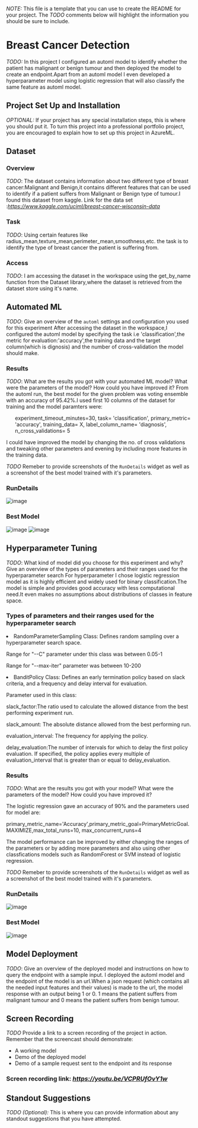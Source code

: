 *NOTE:* This file is a template that you can use to create the README for your project. The *TODO* comments below will highlight the information you should be sure to include.

# Breast Cancer Detection

*TODO:* In this project I configured an automl model to identify whether the patient has malignant or benign tumour and then deployed the model to create an endpoint.Apart
from an automl model I even developed a hyperparameter model using logistic regression that will also classify the same feature as automl model.

## Project Set Up and Installation
*OPTIONAL:* If your project has any special installation steps, this is where you should put it. To turn this project into a professional portfolio project, you are encouraged to explain how to set up this project in AzureML.

## Dataset

### Overview
*TODO*: The dataset contains information about two different type of breast cancer:Malignant and Benign,it contains different features that can be used to identify if a 
patient suffers from Malignant or Benign type of tumour.I found this dataset from kaggle. Link for the data set :<i>https://www.kaggle.com/uciml/breast-cancer-wisconsin-data</i>

### Task
*TODO*: Using certain features like radius_mean,texture_mean,perimeter_mean,smoothness,etc. the task is to identify the type of breast cancer the patient is suffering from.

### Access
*TODO*: I am accessing the dataset in the workspace using the get_by_name function from the Dataset library,where the dataset is retrieved from the dataset store using it's name.

## Automated ML
*TODO*: Give an overview of the `automl` settings and configuration you used for this experiment
After accessing the dataset in the workspace,I configured the automl model by specifying the task i.e 'classification',the metric for evaluation:'accuracy',the training data
and the target column(which is dignosis) and the number of cross-validation the model should make.

### Results
*TODO*: What are the results you got with your automated ML model? What were the parameters of the model? How could you have improved it?
From the automl run, the best model for the given problem was voting ensemble with an accuracy of 95.42%.I used first 10 columns of the dataset for training and the model paramters were:
<ul>experiment_timeout_minutes=30,
    task= 'classification',
    primary_metric= 'accuracy',
    training_data= X,
    label_column_name= 'diagnosis',
    n_cross_validations= 5</ul>
 I could have improved the model by changing the no. of cross validations and tweaking other parameters and evening by including more features in the training data.


*TODO* Remeber to provide screenshots of the `RunDetails` widget as well as a screenshot of the best model trained with it's parameters.
### RunDetails
![image](https://user-images.githubusercontent.com/53776611/106358172-650f1780-6330-11eb-8647-b018ed7d9050.png)

### Best Model
![image](https://user-images.githubusercontent.com/53776611/106358196-88d25d80-6330-11eb-8c47-dae2e5d2a274.png)
![image](https://user-images.githubusercontent.com/53776611/106359431-c63ae900-6338-11eb-8cfd-4054f5ce84fd.png)





## Hyperparameter Tuning
*TODO*: What kind of model did you choose for this experiment and why? Give an overview of the types of parameters and their ranges used for the hyperparameter search
For hyperparameter I chose logistic regression model as it is highly efficient and widely used for binary classification.The model is simple and provides good accuracy with less
computational need.It even makes no assumptions about distributions of classes in feature space.
### Types of parameters and their ranges used for the hyperparameter search
<li>RandomParameterSampling Class: Defines random sampling over a hyperparameter search space.</li>
<p> Range for "--C" parameter under this class was between 0.05-1</p>
<p> Range for "--max-iter" parameter was between 10-200</p>
<li>BanditPolicy Class: Defines an early termination policy based on slack criteria, and a frequency and delay interval for evaluation.</li>
<p>Parameter used in this class:</p>
<p>slack_factor:The ratio used to calculate the allowed distance from the best performing experiment run.</p>
<p>slack_amount: The absolute distance allowed from the best performing run.</p>
<p>evaluation_interval: The frequency for applying the policy.</p>
<p>delay_evaluation:The number of intervals for which to delay the first policy evaluation. If specified, the policy applies every multiple of evaluation_interval that is greater than or equal to delay_evaluation.</p>


### Results
*TODO*: What are the results you got with your model? What were the parameters of the model? How could you have improved it?
<p>The logistic regression gave an accuracy of 90% and the parameters used for model are:</p>
<p>primary_metric_name='Accuracy',primary_metric_goal=PrimaryMetricGoal.MAXIMIZE,max_total_runs=10, max_concurrent_runs=4</p>
<p>The model performance can be improved by either changing the ranges of the parameters or by adding more parameters and also using other classfications models such as
  RandomForest or SVM instead of logistic regression.</p>

*TODO* Remeber to provide screenshots of the `RunDetails` widget as well as a screenshot of the best model trained with it's parameters.
### RunDetails
![image](https://user-images.githubusercontent.com/53776611/106358568-0e570d00-6333-11eb-9af3-d69e45eb900d.png)
### Best Model
![image](https://user-images.githubusercontent.com/53776611/106358596-38103400-6333-11eb-985a-d2c3c6ee372f.png)


## Model Deployment
*TODO*: Give an overview of the deployed model and instructions on how to query the endpoint with a sample input.
I deployed the automl model and the endpoint of the model is an url.When a json request (which contains all the needed input features and their values) is made to the url,
the model response with an output being 1 or 0. 1 means the patient suffers from malignant tumour and 0 means the patient suffers from benign tumour.

## Screen Recording
*TODO* Provide a link to a screen recording of the project in action. Remember that the screencast should demonstrate:
- A working model
- Demo of the deployed  model
- Demo of a sample request sent to the endpoint and its response
### Screen recording link: <i>https://youtu.be/VCPRUfOvY1w</i>

## Standout Suggestions
*TODO (Optional):* This is where you can provide information about any standout suggestions that you have attempted.
